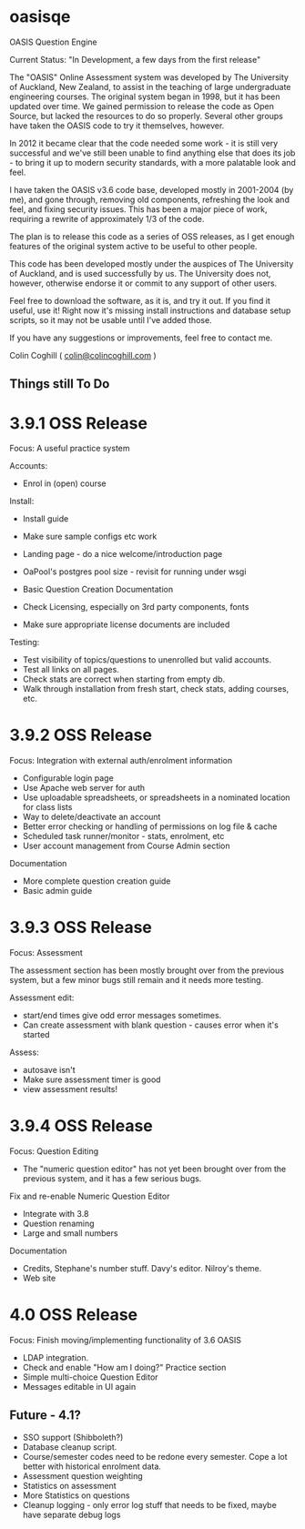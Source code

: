 oasisqe
=======

OASIS Question Engine

Current Status:  "In Development, a few days from the first release"

The "OASIS" Online Assessment system was developed by The University of Auckland, New Zealand, to assist
in the teaching of large undergraduate engineering courses. The original system began in 1998, but it
has been updated over time. We gained permission to release the code as Open Source, but lacked the
resources to do so properly. Several other groups have taken the OASIS code to try it themselves,
however.

In 2012 it became clear that the code needed some work - it is still very successful and we've still
been unable to find anything else that does its job - to bring it up to modern security standards, with
a more palatable look and feel.

I have taken the OASIS v3.6 code base, developed mostly in 2001-2004 (by me), and gone through, removing old
components, refreshing the look and feel, and fixing security issues. This has been a major piece
of work, requiring a rewrite of approximately 1/3 of the code.

The plan is to release this code as a series of OSS releases, as I get enough features of the original
system active to be useful to other people.

This code has been developed mostly under the auspices of The University of Auckland, and is used
successfully by us. The University does not, however, otherwise endorse it or commit to any support
of other users.

Feel free to download the software, as it is, and try it out. If you find it useful, use it!
Right now it's missing install instructions and database setup scripts, so it may not be usable until
I've added those.

If you have any suggestions or improvements, feel free to contact me.

Colin Coghill
 ( colin@colincoghill.com )



Things still To Do
------------------

3.9.1 OSS Release
=================

Focus: A useful practice system

Accounts:
 * Enrol in (open) course


Install:
 * Install guide
 * Make sure sample configs etc work
 * Landing page - do a nice welcome/introduction page
 * OaPool's postgres pool size - revisit for running under wsgi
 * Basic Question Creation Documentation

 * Check Licensing, especially on 3rd party components, fonts
 * Make sure appropriate license documents are included

Testing:
 * Test visibility of topics/questions to unenrolled but valid accounts.
 * Test all links on all pages.
 * Check stats are correct when starting from empty db.
 * Walk through installation from fresh start, check stats, adding courses, etc.


3.9.2 OSS Release
=================

Focus:   Integration with external auth/enrolment information

 * Configurable login page
 * Use Apache web server for auth
 * Use uploadable spreadsheets, or spreadsheets in a nominated location for class lists
 * Way to delete/deactivate an account
 * Better error checking or handling of permissions on log file & cache
 * Scheduled task runner/monitor - stats, enrolment, etc
 * User account management from Course Admin section


Documentation

 * More complete question creation guide
 * Basic admin guide


3.9.3 OSS Release
=================

Focus: Assessment


The assessment section has been mostly brought over from the previous system, but a few minor bugs still remain and it needs more testing.

Assessment edit:
 * start/end times give odd error messages sometimes.
 * Can create assessment with blank question - causes error when it's started

Assess:
 * autosave isn't
 * Make sure assessment timer is good
 * view assessment results!


3.9.4 OSS Release
=================

Focus:  Question Editing

 * The "numeric question editor" has not yet been brought over from the previous system, and it has a few serious bugs.

Fix and re-enable Numeric Question Editor
 * Integrate with 3.8
 * Question renaming
 * Large and small numbers

Documentation

* Credits, Stephane's number stuff. Davy's editor. Nilroy's theme.
* Web site



4.0  OSS Release
================

Focus:  Finish moving/implementing functionality of 3.6 OASIS

 * LDAP integration.
 * Check and enable "How am I doing?" Practice section
 * Simple multi-choice Question Editor
 * Messages editable in UI again






Future - 4.1?
----
 * SSO support (Shibboleth?)
 * Database cleanup script.
 * Course/semester codes need to be redone every semester. Cope a lot better with historical enrolment data.
 * Assessment question weighting
 * Statistics on assessment
 * More Statistics on questions
 * Cleanup logging - only error log stuff that needs to be fixed, maybe have separate debug logs
